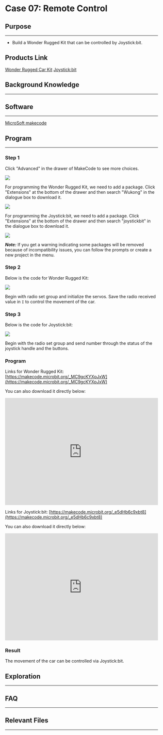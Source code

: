 # Case 07: Remote Control 

## Purpose
---

- Build a Wonder Rugged Kit that can be controlled by Joystick:bit. 

## Products Link

[Wonder Rugged Car Kit](https://shop.elecfreaks.com/products/elecfreaks-micro-bit-wonder-rugged-car-kit-without-micro-bit-board)
[Joystick:bit](https://shop.elecfreaks.com/products/elecfreaks-micro-bit-joystick-bit-v2-kit?_pos=1&_sid=d4f46b0e5&_ss=r)

## Background Knowledge

------

## Software

------

[MicroSoft makecode](https://makecode.microbit.org/#)

## Program

------

### Step 1

Click "Advanced" in the drawer of MakeCode to see more choices. 

![](./images/Mecanum_wheel_car_kit_case_01_01.png)

For programming the Wonder Rugged Kit, we need to add a package. Click "Extensions" at the bottom of the drawer and then search "Wukong" in the dialogue box to download it. 

![](./images/Mecanum_wheel_car_kit_case_01_02.png)

For programming the Joystick:bit, we need to add a package. Click "Extensions" at the bottom of the drawer and then search "joystickbit" in the dialogue box to download it. 

![](./images/Mecanum_wheel_car_kit_case_07_04.png)



***Note:*** If you get a warning indicating some packages will be removed because of incompatibility issues, you can follow the prompts or create a new project in the menu.

### Step 2

Below is the code for Wonder Rugged Kit:


![](./images/Mecanum_wheel_car_kit_case_07_05.png)


Begin with radio set group and initialize the servos. Save the radio received value in `I` to control the movement of the car. 


### Step 3

Below is the code for Joystick:bit:


![](./images/Mecanum_wheel_car_kit_case_07_06.png)


Begin with the radio set group and send number through the status of the joystick handle and the buttons. 


### Program

Links for Wonder Rugged Kit: [https://makecode.microbit.org/_MC9gcKYXpJxW](https://makecode.microbit.org/_MC9gcKYXpJxW)

You can also download it directly below:

<div style="position:relative;height:0;padding-bottom:70%;overflow:hidden;"><iframe style="position:absolute;top:0;left:0;width:100%;height:100%;" src="https://makecode.microbit.org/#pub:_MC9gcKYXpJxW]" frameborder="0" sandbox="allow-popups allow-forms allow-scripts allow-same-origin"></iframe></div>  


Links for Joystick:bit: [https://makecode.microbit.org/_e5dHb6c9xbt8](https://makecode.microbit.org/_e5dHb6c9xbt8)

You can also download it directly below:

<div style="position:relative;height:0;padding-bottom:70%;overflow:hidden;"><iframe style="position:absolute;top:0;left:0;width:100%;height:100%;" src="https://makecode.microbit.org/#pub:_e5dHb6c9xbt8]" frameborder="0" sandbox="allow-popups allow-forms allow-scripts allow-same-origin"></iframe></div>  

### Result

The movement of the car can be controlled via Joystick:bit.

## Exploration

------

## FAQ

------

## Relevant Files

---
